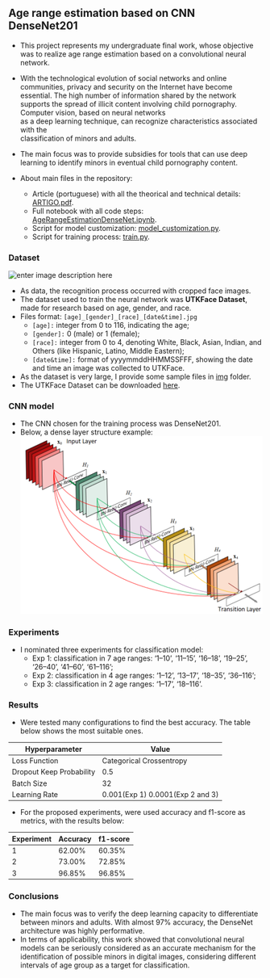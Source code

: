 

##  Age range estimation based on CNN DenseNet201
- This project represents my undergraduate final work, whose objective was to realize age range estimation based on a convolutional neural network.
- With the technological evolution of social networks and online communities, privacy and security on the Internet have become essential. The high number of information shared by the network supports the spread of illicit content involving child pornography. Computer vision, based on neural networks  
as a deep learning technique, can recognize characteristics associated with the  
classification of minors and adults.
-  The main focus was to provide subsidies for tools that can use deep learning to identify minors in eventual child pornography content.

- About main files in the repository:
	 - Article (portuguese) with all the theorical and technical details: [ARTIGO.pdf](https://github.com/LeAmSa/Age-Estimation-DenseNet/blob/master/ARTIGO.pdf "ARTIGO.pdf").
	 - Full notebook with all code steps:  [AgeRangeEstimationDenseNet.ipynb](https://github.com/LeAmSa/Age-Estimation-DenseNet/blob/master/AgeRangeEstimationDenseNet.ipynb "AgeRangeEstimationDenseNet.ipynb").
	 - Script for model customization: [model_customization.py](https://github.com/LeAmSa/Age-Estimation-DenseNet/blob/master/scripts/model_customization.py "model_customization.py").
	 - Script for training process: [train.py](https://github.com/LeAmSa/Age-Estimation-DenseNet/blob/master/scripts/train.py "train.py").

### Dataset
![enter image description here](https://susanqq.github.io/UTKFace/icon/logoWall2.jpg)
- As data, the recognition process occurred with cropped face images. 
- The dataset used to train the neural network was __UTKFace Dataset__, made for research based on age, gender, and race.
- Files format: ``[age]_[gender]_[race]_[date&time].jpg``
	- `[age]:` integer from 0 to 116, indicating the age;
	- `[gender]:` 0 (male) or 1 (female);
	- `[race]:` integer from 0 to 4, denoting White, Black, Asian, Indian, and Others (like Hispanic, Latino, Middle Eastern);
	- `[date&time]:` format of yyyymmddHHMMSSFFF, showing the date and time an image was collected to UTKFace.
- As the dataset is very large, I provide some sample files in [img](https://github.com/LeAmSa/Age-Estimation-DenseNet/tree/master/img "img") folder.
- The UTKFace Dataset can be downloaded [here](https://susanqq.github.io/UTKFace/).

### CNN model
- The CNN chosen for the training process was DenseNet201.
- Below, a dense layer structure example:
![dense layer](./img/DenseNet.png)

### Experiments
- I nominated three experiments for classification model:
  - Exp 1: classification in 7 age ranges: ‘1–10’, ‘11–15’, ‘16–18’, ‘19–25’, ‘26–40’, ‘41–60’, ‘61–116’;
  - Exp 2: classification in 4 age ranges: ‘1–12’, ‘13–17’, ‘18–35’, ‘36–116’;
  - Exp 3: classification in 2 age ranges: ‘1–17’, ‘18–116’.

### Results
- Were tested many configurations to find the best accuracy. The table below shows the most suitable ones.

|Hyperparameter| Value |
|--|--|
| Loss Function | Categorical Crossentropy |
| Dropout Keep Probability | 0.5 |
| Batch Size | 32 |
| Learning Rate | 0.001(Exp 1) 0.0001(Exp 2 and 3) |
- For the proposed experiments, were used accuracy and f1-score as metrics, with the results below: 

|Experiment| Accuracy | f1-score
|--|--|--|
| 1 | 62.00% | 60.35% |
| 2 | 73.00% | 72.85% |
| 3 | 96.85% | 96.85% |

### Conclusions
- The main focus was to verify the deep learning capacity to differentiate between minors and adults. With almost 97% accuracy, the DenseNet architecture was highly performative.
-  In terms of applicability, this work showed that convolutional neural models can be seriously considered as an accurate mechanism for the identification of possible minors in digital images, considering different intervals of age group as a target for classification.

